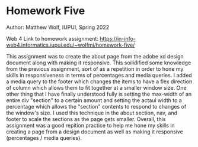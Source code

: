 # Homework Five

Author: Matthew Wolf, IUPUI, Spring 2022

Web 4 Link to homework assignment:
https://in-info-web4.informatics.iupui.edu/~wolfmi/homework-five/ 

This assignment was to create the about page from the adobe xd design document along with making it responsive. This soilidified some knowledge from the previous assignment, sort of as a repetition in order to hone my skills in responsiveness in terms of percentages and media queries. I added a media query to the footer which changes the items to have a flex direction of column which allows them to fit together at a smaller window size. One other thing that I have finally understood fully is setting the max-width of an entire div "section" to a certain amount and setting the actaul width to a percentage which allows the "section" contents to respond to changes of the window's size. I used this technique in the about section, nav, and footer to scale the sections as the page gets smaller. Overall, this assignment was a good repition practice to help me hone my skills in creating a page from a design document as well as making it responsive (percentages / media queries).
